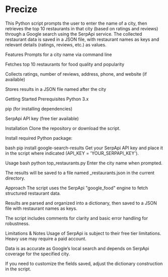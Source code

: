 # Precize
This Python script prompts the user to enter the name of a city, then retrieves the top 10 restaurants in that city (based on ratings and reviews) through a Google search using the SerpApi service. The collected restaurant data is saved in a JSON file, with restaurant names as keys and relevant details (ratings, reviews, etc.) as values.

Features
Prompts for a city name via command line

Fetches top 10 restaurants for food quality and popularity

Collects ratings, number of reviews, address, phone, and website (if available)

Stores results in a JSON file named after the city

Getting Started
Prerequisites
Python 3.x

pip (for installing dependencies)

SerpApi API key (free tier available)

Installation
Clone the repository or download the script.

Install required Python package:

bash
pip install google-search-results
Get your SerpApi API key and place it in the script where indicated (API_KEY = 'YOUR_SERPAPI_KEY').

Usage
bash
python top_restaurants.py
Enter the city name when prompted.

The results will be saved to a file named <city>_restaurants.json in the current directory.

Approach
The script uses the SerpApi "google_food" engine to fetch structured restaurant data.

Results are parsed and organized into a dictionary, then saved to a JSON file with restaurant names as keys.

The script includes comments for clarity and basic error handling for robustness.

Limitations & Notes
Usage of SerpApi is subject to their free tier limitations. Heavy use may require a paid account.

Data is as accurate as Google’s local search and depends on SerpApi coverage for the specified city.

If you need to customize the fields saved, adjust the dictionary construction in the script.
